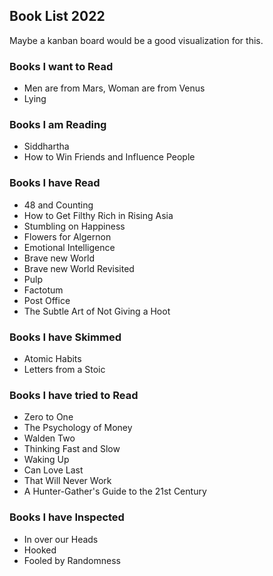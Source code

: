 ## Book List 2022
Maybe a kanban board would be a good visualization for this.

### Books I want to Read
- Men are from Mars, Woman are from Venus
- Lying

### Books I am Reading
- Siddhartha
- How to Win Friends and Influence People

### Books I have Read
- 48 and Counting
- How to Get Filthy Rich in Rising Asia
- Stumbling on Happiness
- Flowers for Algernon
- Emotional Intelligence
- Brave new World
- Brave new World Revisited
- Pulp
- Factotum
- Post Office
- The Subtle Art of Not Giving a Hoot

### Books I have Skimmed
- Atomic Habits
- Letters from a Stoic

### Books I have tried to Read
- Zero to One
- The Psychology of Money
- Walden Two
- Thinking Fast and Slow
- Waking Up
- Can Love Last
- That Will Never Work
- A Hunter-Gather's Guide to the 21st Century

### Books I have Inspected
- In over our Heads
- Hooked
- Fooled by Randomness
